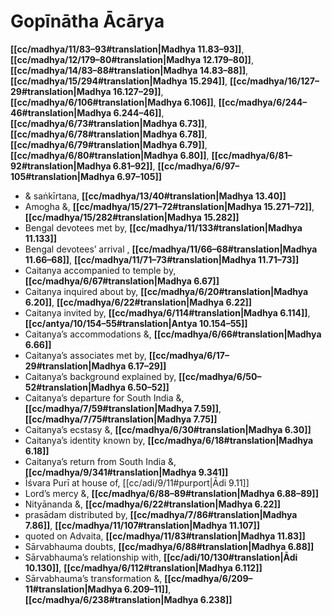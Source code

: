 # Gopīnātha Ācārya

**[[cc/madhya/11/83–93#translation|Madhya 11.83–93]]**, **[[cc/madhya/12/179–80#translation|Madhya 12.179–80]]**, **[[cc/madhya/14/83–88#translation|Madhya 14.83–88]]**, **[[cc/madhya/15/294#translation|Madhya 15.294]]**, **[[cc/madhya/16/127–29#translation|Madhya 16.127–29]]**, **[[cc/madhya/6/106#translation|Madhya 6.106]]**, **[[cc/madhya/6/244–46#translation|Madhya 6.244–46]]**, **[[cc/madhya/6/73#translation|Madhya 6.73]]**, **[[cc/madhya/6/78#translation|Madhya 6.78]]**, **[[cc/madhya/6/79#translation|Madhya 6.79]]**, **[[cc/madhya/6/80#translation|Madhya 6.80]]**, **[[cc/madhya/6/81–92#translation|Madhya 6.81–92]]**, **[[cc/madhya/6/97–105#translation|Madhya 6.97–105]]**

* & saṅkīrtana, **[[cc/madhya/13/40#translation|Madhya 13.40]]**
* Amogha &, **[[cc/madhya/15/271–72#translation|Madhya 15.271–72]]**, **[[cc/madhya/15/282#translation|Madhya 15.282]]**
* Bengal devotees met by, **[[cc/madhya/11/133#translation|Madhya 11.133]]**
* Bengal devotees’ arrival , **[[cc/madhya/11/66–68#translation|Madhya 11.66–68]]**, **[[cc/madhya/11/71–73#translation|Madhya 11.71–73]]**
* Caitanya accompanied to temple by, **[[cc/madhya/6/67#translation|Madhya 6.67]]**
* Caitanya inquired about by, **[[cc/madhya/6/20#translation|Madhya 6.20]]**, **[[cc/madhya/6/22#translation|Madhya 6.22]]**
* Caitanya invited by, **[[cc/madhya/6/114#translation|Madhya 6.114]]**, **[[cc/antya/10/154–55#translation|Antya 10.154–55]]**
* Caitanya’s accommodations &, **[[cc/madhya/6/66#translation|Madhya 6.66]]**
* Caitanya’s associates met by, **[[cc/madhya/6/17–29#translation|Madhya 6.17–29]]**
* Caitanya’s background explained by, **[[cc/madhya/6/50–52#translation|Madhya 6.50–52]]**
* Caitanya’s departure for South India &, **[[cc/madhya/7/59#translation|Madhya 7.59]]**, **[[cc/madhya/7/75#translation|Madhya 7.75]]**
* Caitanya’s ecstasy &, **[[cc/madhya/6/30#translation|Madhya 6.30]]**
* Caitanya’s identity known by, **[[cc/madhya/6/18#translation|Madhya 6.18]]**
* Caitanya’s return from South India &, **[[cc/madhya/9/341#translation|Madhya 9.341]]**
* Īśvara Purī at house of, [[cc/adi/9/11#purport|Ādi 9.11]]
* Lord’s mercy &, **[[cc/madhya/6/88–89#translation|Madhya 6.88–89]]**
* Nityānanda &, **[[cc/madhya/6/22#translation|Madhya 6.22]]**
* prasādam distributed by, **[[cc/madhya/7/86#translation|Madhya 7.86]]**, **[[cc/madhya/11/107#translation|Madhya 11.107]]**
* quoted on Advaita, **[[cc/madhya/11/83#translation|Madhya 11.83]]**
* Sārvabhauma doubts, **[[cc/madhya/6/88#translation|Madhya 6.88]]**
* Sārvabhauma’s relationship with, **[[cc/adi/10/130#translation|Ādi 10.130]]**, **[[cc/madhya/6/112#translation|Madhya 6.112]]**
* Sārvabhauma’s transformation &, **[[cc/madhya/6/209–11#translation|Madhya 6.209–11]]**, **[[cc/madhya/6/238#translation|Madhya 6.238]]**
